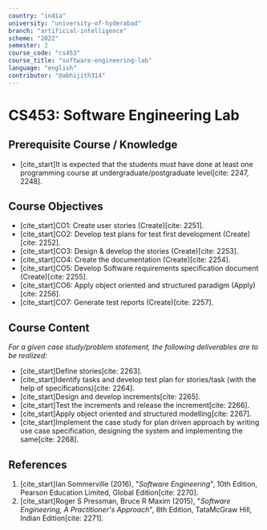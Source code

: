 ```yaml
---
country: "india"
university: "university-of-hyderabad"
branch: "artificial-intelligence"
scheme: "2022"
semester: 2
course_code: "cs453"
course_title: "software-engineering-lab"
language: "english"
contributor: "@abhijith314"
---
```


# CS453: Software Engineering Lab

## Prerequisite Course / Knowledge
* [cite_start]It is expected that the students must have done at least one programming course at undergraduate/postgraduate level[cite: 2247, 2248].

## Course Objectives
* [cite_start]CO1: Create user stories (Create)[cite: 2251].
* [cite_start]CO2: Develop test plans for test first development (Create)[cite: 2252].
* [cite_start]CO3: Design & develop the stories (Create)[cite: 2253].
* [cite_start]CO4: Create the documentation (Create)[cite: 2254].
* [cite_start]CO5: Develop Software requirements specification document (Create)[cite: 2255].
* [cite_start]CO6: Apply object oriented and structured paradigm (Apply)[cite: 2256].
* [cite_start]CO7: Generate test reports (Create)[cite: 2257].

## Course Content
*For a given case study/problem statement, the following deliverables are to be realized:*
* [cite_start]Define stories[cite: 2263].
* [cite_start]Identify tasks and develop test plan for stories/task (with the help of specifications)[cite: 2264].
* [cite_start]Design and develop increments[cite: 2265].
* [cite_start]Test the increments and release the increment[cite: 2266].
* [cite_start]Apply object oriented and structured modelling[cite: 2267].
* [cite_start]Implement the case study for plan driven approach by writing use case specification, designing the system and implementing the same[cite: 2268].

## References
1.  [cite_start]Ian Sommerville (2016), "*Software Engineering*", 10th Edition, Pearson Education Limited, Global Edition[cite: 2270].
2.  [cite_start]Roger S Pressman, Bruce R Maxim (2015), "*Software Engineering, A Practitioner's Approach*", 8th Edition, TataMcGraw Hill, Indian Edition[cite: 2271].